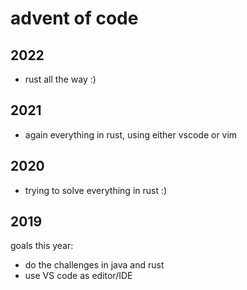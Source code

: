 # advent of code

## 2022
- rust all the way :)

## 2021
- again everything in rust, using either vscode or vim

## 2020
- trying to solve everything in rust :)

## 2019
goals this year:
- do the challenges in java and rust
- use VS code as editor/IDE
